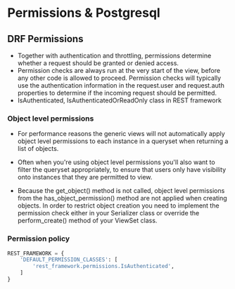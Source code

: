 # Permissions & Postgresql
## DRF Permissions
- Together with authentication and throttling, permissions determine whether a request should be granted or denied access.
- Permission checks are always run at the very start of the view, before any other code is allowed to proceed. Permission checks will typically use the authentication information in the request.user and request.auth properties to determine if the incoming request should be permitted.
- IsAuthenticated, IsAuthenticatedOrReadOnly class in REST framework
### Object level permissions 
- For performance reasons the generic views will not automatically apply object level permissions to each instance in a queryset when returning a list of objects.

- Often when you're using object level permissions you'll also want to filter the queryset appropriately, to ensure that users only have visibility onto instances that they are permitted to view.

- Because the get_object() method is not called, object level permissions from the has_object_permission() method are not applied when creating objects. In order to restrict object creation you need to implement the permission check either in your Serializer class or override the perform_create() method of your ViewSet class.

### Permission policy 
```py 
REST_FRAMEWORK = {
    'DEFAULT_PERMISSION_CLASSES': [
        'rest_framework.permissions.IsAuthenticated',
    ]
}
``` 